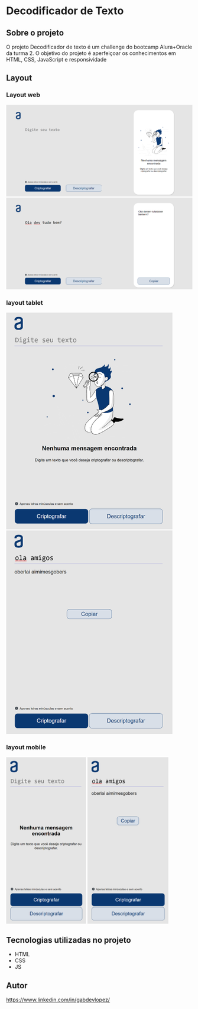<h1>Decodificador de Texto</h1>

<h2>Sobre o projeto</h2>

<p>O projeto Decodificador de texto é um challenge do bootcamp Alura+Oracle da turma 2. O objetivo do projeto é aperfeiçoar os conhecimentos em HTML, CSS, JavaScript e responsividade</p>

<h2>Layout</h2>

<h3>Layout web</h3>

<img src="src/Telas/web.png" width="700px">
<br>
<img src="src/Telas/webFinal.png" width="700px">

<h3>layout tablet</h3>

<img src="src/Telas/tablet.png" width="450px">
<img src="src/Telas/tabletFinal.png" width="450px">

<h3>layout mobile</h3>

<img src="src/Telas/mobile.png" height="450px">
<img src="src/Telas/mobileFinal.png" height="450px">

<h2>Tecnologias utilizadas no projeto</h2>

<ul>
    <li>HTML</li>
    <li>CSS</li>
    <li>JS</li>
</ul>

<h2>Autor</h2>

<addres><a href="https://www.linkedin.com/in/gabdevlopez/">https://www.linkedin.com/in/gabdevlopez/</a></addres>